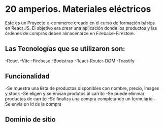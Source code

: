 # 20 amperios. Materiales eléctricos
Este es un Proyecto e-commerce creado en el curso de formación básica en React JS. El objetivo era crear una aplicación  donde los productos y las órdenes de compras deben almacenarce en Firebace-Firestore.
## Las Tecnologías que se utilizaron son:
-React
-Vite
-Firebase
-Bootstrap
-React-Router-DOM
-Toastify
## Funcionalidad
-Se muestra una lista de productos disponibles con nombre, precio, imagen y stock
-Se eligen  y se envian produtos al carrito 
-Se puede eliminar productos de carrito 
-Se finaliza una compra completando un formulario
-Se envia un id de la compra 
## Dominio de sitio







